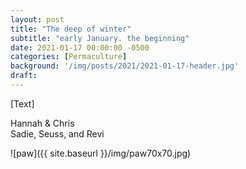 ```yaml
---
layout: post
title: "The deep of winter"
subtitle: "early January. the beginning"
date: 2021-01-17 00:00:00 -0500
categories: [Permaculture]
background: '/img/posts/2021/2021-01-17-header.jpg'
draft:
---
```



[Text]

Hannah & Chris<br />
Sadie, Seuss, and Revi

![paw]({{ site.baseurl }}/img/paw70x70.jpg)